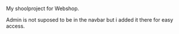 My shoolproject for Webshop. 

Admin is not suposed to be in the navbar but i added it there for easy access. 